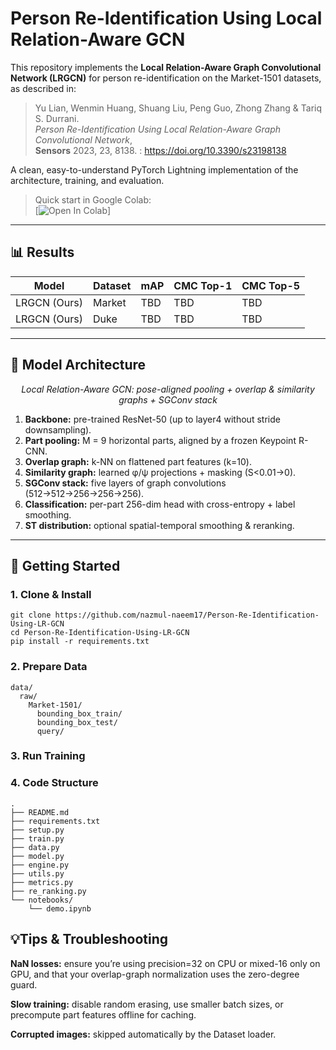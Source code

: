 # Person Re-Identification Using Local Relation-Aware GCN

This repository implements the **Local Relation-Aware Graph Convolutional Network (LRGCN)** for person re-identification on the Market-1501 datasets, as described in:

> Yu Lian, Wenmin Huang, Shuang Liu, Peng Guo, Zhong Zhang & Tariq S. Durrani.  
> *Person Re-Identification Using Local Relation-Aware Graph Convolutional Network*,  
> **Sensors** 2023, 23, 8138. : https://doi.org/10.3390/s23198138

A clean, easy-to-understand PyTorch Lightning implementation of the architecture, training, and evaluation.

> Quick start in Google Colab:  
> [![Open In Colab](https://colab.research.google.com/assets/colab-badge.svg)]

---

## 📊 Results

| Model                  | Dataset | mAP   | CMC Top-1 | CMC Top-5 |
| ---------------------- | ------- | ----- | --------- | --------- |
| LRGCN (Ours)           | Market  | TBD   | TBD       | TBD       |
| LRGCN (Ours)           | Duke    | TBD   | TBD       | TBD       |


---

## 📐 Model Architecture

<p align="center">
  <i>Local Relation-Aware GCN: pose-aligned pooling + overlap & similarity graphs + SGConv stack</i>
</p>

1. **Backbone:** pre-trained ResNet-50 (up to layer4 without stride downsampling).  
2. **Part pooling:** M = 9 horizontal parts, aligned by a frozen Keypoint R-CNN.  
3. **Overlap graph:** k-NN on flattened part features (k=10).  
4. **Similarity graph:** learned φ/ψ projections + masking (S<0.01→0).  
5. **SGConv stack:** five layers of graph convolutions (512→512→256→256→256).  
6. **Classification:** per-part 256-dim head with cross-entropy + label smoothing.  
7. **ST distribution:** optional spatial-temporal smoothing & reranking.

---

## 🚀 Getting Started

### 1. Clone & Install

```
git clone https://github.com/nazmul-naeem17/Person-Re-Identification-Using-LR-GCN
cd Person-Re-Identification-Using-LR-GCN
pip install -r requirements.txt
```
### 2. Prepare Data
```
data/
  raw/
    Market-1501/
      bounding_box_train/
      bounding_box_test/
      query/
```
### 3. Run Training
### 4. Code Structure
```
.
├── README.md
├── requirements.txt
├── setup.py
├── train.py           
├── data.py           
├── model.py           
├── engine.py           
├── utils.py           
├── metrics.py         
├── re_ranking.py      
└── notebooks/
    └── demo.ipynb
```
## 💡Tips & Troubleshooting
**NaN losses:** ensure you’re using precision=32 on CPU or mixed-16 only on GPU, and that your overlap-graph normalization uses the zero-degree guard.

**Slow training:** disable random erasing, use smaller batch sizes, or precompute part features offline for caching.

**Corrupted images:** skipped automatically by the Dataset loader.

